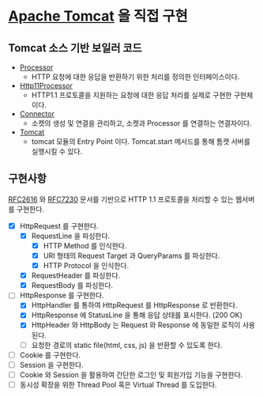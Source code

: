 # [Apache Tomcat](https://github.com/apache/tomcat) 을 직접 구현

## Tomcat 소스 기반 보일러 코드

- [Processor](https://github.com/apache/tomcat/blob/main/java/org/apache/coyote/Processor.java)
    - HTTP 요청에 대한 응답을 반환하기 위한 처리를 정의한 인터페이스이다.
- [Http11Processor](https://github.com/apache/tomcat/blob/main/java/org/apache/coyote/http11/Http11Processor.java)
    - HTTP1.1 프로토콜을 지원하는 요청에 대한 응답 처리를 실제로 구현한 구현체이다.
- [Connector](https://github.com/apache/tomcat/blob/main/java/org/apache/catalina/connector/Connector.java)
    - 소켓의 생성 및 연결을 관리하고, 소켓과 Processor 를 연결하는 연결자이다.
- [Tomcat](https://github.com/apache/tomcat/blob/main/java/org/apache/catalina/startup/Tomcat.java)
    - tomcat 모듈의 Entry Point 이다. Tomcat.start 메서드를 통해 톰캣 서버를 실행시킬 수 있다.

## 구현사항

[RFC2616](https://datatracker.ietf.org/doc/html/rfc2616#section-6)
와 [RFC7230](https://datatracker.ietf.org/doc/html/rfc7230#section-3.1.1) 문서를 기반으로 HTTP 1.1 프로토콜을 처리할 수 있는 웹서버를 구현한다.

- [X] HttpRequest 를 구현한다.
    - [X] RequestLine 을 파싱한다.
        - [X] HTTP Method 를 인식한다.
        - [X] URI 형태의 Request Target 과 QueryParams 를 파싱한다.
        - [X] HTTP Protocol 을 인식한다.
    - [X] RequestHeader 를 파싱한다.
    - [X] RequestBody 를 파싱한다.
- [ ] HttpResponse 를 구현한다.
    - [X] HttpHandler 를 통하여 HttpRequest 를 HttpResponse 로 반환한다.
    - [X] HttpResponse 에 StatusLine 을 통해 응답 상태를 표시한다. (200 OK)
    - [X] HttpHeader 와 HttpBody 는 Request 와 Response 에 동일한 로직이 사용된다.
    - [ ] 요청한 경로의 static file(html, css, js) 을 반환할 수 있도록 한다.
- [ ] Cookie 를 구현한다.
- [ ] Session 을 구현한다.
- [ ] Cookie 와 Session 을 활용하여 간단한 로그인 및 회원가입 기능을 구현한다.
- [ ] 동시성 확장을 위한 Thread Pool 혹은 Virtual Thread 를 도입한다. 
